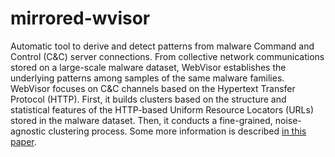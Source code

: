 # mirrored-wvisor

Automatic tool to derive and detect patterns from malware Command and Control (C&C) server connections. From collective network communications stored on a large-scale malware dataset, WebVisor establishes the underlying patterns among samples of the same malware families. WebVisor focuses on C&C channels based on the Hypertext Transfer Protocol (HTTP). First, it builds clusters based on the structure and statistical features of the HTTP-based Uniform Resource Locators (URLs) stored in the malware dataset. Then, it conducts a fine-grained, noise-agnostic clustering process. Some more information is described [in this paper](https://link.springer.com/chapter/10.1007%2F978-3-319-18467-8_17).
